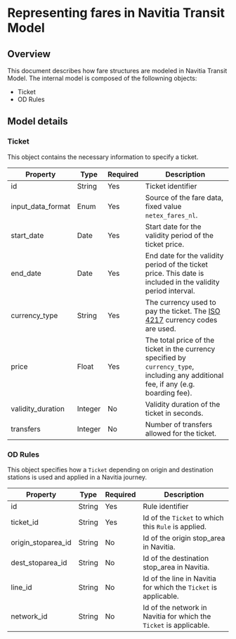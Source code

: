 # Representing fares in Navitia Transit Model
## Overview
This document describes how fare structures are modeled in Navitia Transit Model. The internal model is composed of the followning objects:
- Ticket
- OD Rules

## Model details
### Ticket
This object contains the necessary information to specify a ticket.

Property | Type | Required | Description
--- | --- | --- | ---
id | String | Yes | Ticket identifier
input_data_format | Enum | Yes | Source of the fare data, fixed value `netex_fares_nl`.
start_date | Date | Yes | Start date for the validity period of the ticket price.
end_date | Date | Yes | End date for the validity period of the ticket price. This date is included in the validity period interval.
currency_type | String | Yes | The currency used to pay the ticket. The [ISO 4217](https://en.wikipedia.org/wiki/ISO_4217#Active_codes) currency codes are used.
price | Float | Yes | The total price of the ticket in the currency specified by `currency_type`, including any additional fee, if any (e.g. boarding fee).
validity_duration | Integer | No | Validity duration of the ticket in seconds.
transfers | Integer | No | Number of transfers allowed for the ticket.

### OD Rules
This object specifies how a `Ticket` depending on origin and destination stations is used and applied in a Navitia journey.

Property | Type | Required | Description
--- | --- | --- | ---
id | String | Yes | Rule identifier
ticket_id | String | Yes | Id of the `Ticket` to which this `Rule` is applied.
origin_stoparea_id | String | No | Id of the origin stop_area in Navitia.
dest_stoparea_id | String | No | Id of the destination stop_area in Navitia.
line_id | String | No | Id of the line in Navitia for which the `Ticket` is applicable.
network_id | String | No | Id of the network in Navitia for which the `Ticket` is applicable.

